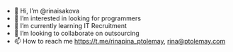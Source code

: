 - 👋 Hi, I’m @rinaisakova
- 👀 I’m interested in looking for programmers
- 🌱 I’m currently learning IT Recruitment
- 💞️ I’m looking to collaborate on outsourcing
- 📫 How to reach me https://t.me/rinapina_ptolemay, rina@ptolemay.com

<!---
rinaisakova/rinaisakova is a ✨ special ✨ repository because its `README.md` (this file) appears on your GitHub profile.
You can click the Preview link to take a look at your changes.
--->
